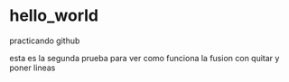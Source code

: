 # hello_world
practicando  github


esta es la segunda prueba para ver como funciona la fusion con quitar y poner lineas
